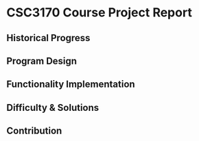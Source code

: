 # CSC3170 Course Project Report

## Historical Progress

## Program Design

## Functionality Implementation

## Difficulty & Solutions

## Contribution
